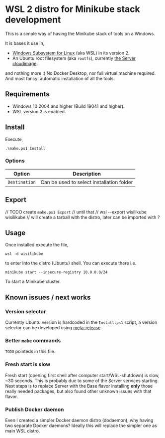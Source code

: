# WSL 2 distro for Minikube stack development

This is a simple way of having the Minikube stack of tools on a Windows.

It is bases it use in,

* [Windows Subsystem for Linux](https://learn.microsoft.com/en-gb/windows/wsl/about#what-is-wsl-2) (aka WSL) in its version 2.
* An Ubuntu root filesystem (aka `rootfs`), currently [the Server cloudimage](https://cloud-images.ubuntu.com/releases/).

and nothing more :)
No Docker Desktop, nor full virtual machine required.
And most fancy: automatic installation of all the tools.

## Requirements

* Windows 10 2004 and higher (Build 19041 and higher).
* WSL version 2 is enabled.

## Install

Execute,

```
.\make.ps1 Install
```

### Options

| Option | Description |
| ------ | ----------- |
|`Destination` | Can be used to select installation folder |

## Export

// TODO create `make.ps1 Export`
// until that
// wsl --export wisilikube wisilikube
// will create a tarball with the distro, later can be imported with ?

## Usage

Once installed execute the file,

```
wsl -d wisilikube
```

to enter into the distro (Ubuntu) shell.
You can execute there i.e.

```
minikube start --insecure-registry 10.0.0.0/24
```

To start a Minikube cluster.

## Known issues / next works

### Version selector

Currently Ubuntu version is hardcoded in the `Install.ps1` script, a version selector can be developed using [meta-release](https://changelogs.ubuntu.com/meta-release).

### Better `make` commands

`TODO` pointeds in this file.

### Fresh start is slow

Fresh start (opening first shell after computer start/WSL-shutdown) is slow, ~30 seconds.
This is probably due to some of the Server services starting.
Next steps is to replace Server with the Base flavor installing **only** those really needed packages, but also found other unknown issues with that flavor.

### Publish Docker daemon

Even I created a simpler Docker daemon distro (dodaemon), why having two separate Docker daemons? Ideally this will replace the simpler one as main WSL distro.
